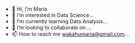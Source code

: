 - 👋 Hi, I’m Maria
- 👀 I’m interested in Data Science...
- 🌱 I’m currently learning Data Analysis...
- 💞️ I’m looking to collaborate on ...
- 📫 How to reach me wakahumaria@gmail.com...


